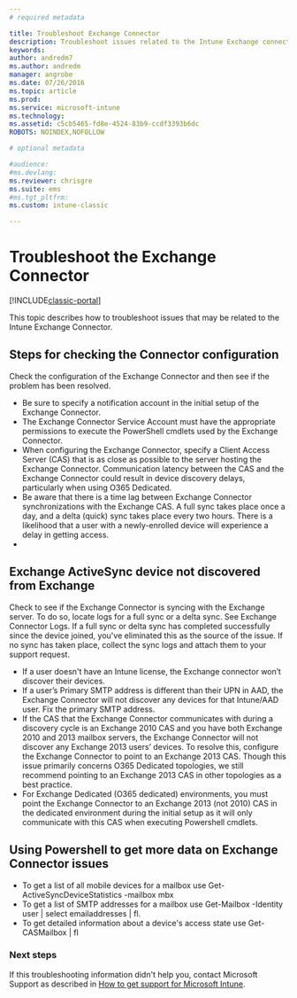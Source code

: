 ```yaml
---
# required metadata

title: Troubleshoot Exchange Connector 
description: Troubleshoot issues related to the Intune Exchange connector.
keywords:
author: andredm7
ms.author: andredm
manager: angrobe
ms.date: 07/26/2016
ms.topic: article
ms.prod:
ms.service: microsoft-intune
ms.technology:
ms.assetid: c5cb5465-fd8e-4524-83b9-ccdf3393b6dc
ROBOTS: NOINDEX,NOFOLLOW

# optional metadata

#audience:
#ms.devlang:
ms.reviewer: chrisgre
ms.suite: ems
#ms.tgt_pltfrm:
ms.custom: intune-classic

---
```


# Troubleshoot the Exchange Connector

[!INCLUDE[classic-portal](../includes/classic-portal.md)]

This topic describes how to troubleshoot issues that may be related to the Intune Exchange Connector.

## Steps for checking the Connector configuration 

Check the configuration of the Exchange Connector and then see if the problem has been resolved.

- Be sure to specify a notification account in the initial setup of the Exchange Connector.
- The Exchange Connector Service Account must have the appropriate permissions to execute the PowerShell cmdlets used by the Exchange Connector.
- When configuring the Exchange Connector, specify a Client Access Server (CAS) that is as close as possible to the server hosting the Exchange Connector. Communication latency between the CAS and the Exchange Connector could result in device discovery delays, particularly when using O365 Dedicated.
- Be aware that there is a time lag between Exchange Connector synchronizations with the Exchange CAS. A full sync takes place once a day, and a delta (quick) sync takes place every two hours. There is a likelihood that a user with a newly-enrolled device will experience a delay in getting access.
- 
## Exchange ActiveSync device not discovered from Exchange
Check to see if the Exchange Connector is syncing with the Exchange server. To do so, locate logs for a full sync or a delta sync. See Exchange Connector Logs. If a full sync or delta sync has completed successfully since the device joined, you've eliminated this as the source of the issue. If no sync has taken place, collect the sync logs and attach them to your support request.

- If a user doesn't have an Intune license, the Exchange connector won’t discover their devices.
- If a user’s Primary SMTP address is different than their UPN in AAD, the Exchange Connector will not discover any devices for that Intune/AAD user. Fix the primary SMTP address.
- If the CAS that the Exchange Connector communicates with during a discovery cycle is an Exchange 2010 CAS and you have both Exchange 2010 and 2013 mailbox servers, the Exchange Connector will not discover any Exchange 2013 users’ devices. To resolve this, configure the Exchange Connector to point to an Exchange 2013 CAS.  Though this issue primarily concerns O365 Dedicated topologies, we still recommend pointing to an Exchange 2013 CAS in other topologies as a best practice.
- For Exchange Dedicated (O365 dedicated) environments, you must point the Exchange Connector to an Exchange 2013 (not 2010) CAS in the dedicated environment during the initial setup as it will only communicate with this CAS when executing Powershell cmdlets.


## Using Powershell to get more data on Exchange Connector issues
- To get a list of all mobile devices for a mailbox use Get-ActiveSyncDeviceStatistics -mailbox mbx
- To get a list of SMTP addresses for a mailbox use Get-Mailbox -Identity user | select emailaddresses | fl.
- To get detailed information about a device's access state use Get-CASMailbox <upn> | fl

### Next steps
If this troubleshooting information didn't help you, contact Microsoft Support as described in [How to get support for Microsoft Intune](how-to-get-support-for-microsoft-intune.md).
